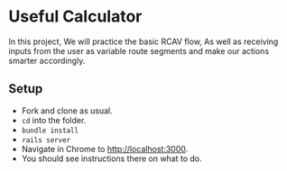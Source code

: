 #   Useful Calculator

In this project, We will practice the basic RCAV flow, As well as receiving inputs from the user as variable route segments and make our actions smarter accordingly.

## Setup

 -  Fork and clone as usual.
 - `cd` into the folder.
 - `bundle install`
 - `rails server`
 - Navigate in Chrome to [http://localhost:3000](http://localhost:3000).
 - You should see instructions there on what to do.
